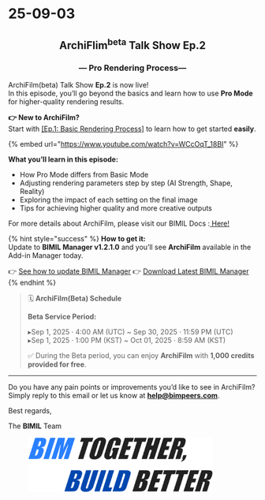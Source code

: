 # 25-09-03

<h2 align="center">ArchiFlim<sup>beta</sup> Talk Show  Ep.2</h2>

<h3 align="center">—  Pro Rendering Process—</h3>

ArchiFilm(beta) Talk Show **Ep.2** is now live!\
In this episode, you’ll go beyond the basics and learn how to use **Pro Mode** for higher-quality rendering results.

**👉 New to ArchiFilm?**\
Start with [\[Ep.1: Basic Rendering Process\]](https://www.youtube.com/watch?v=0siZmqh3ukQ) to learn how to get started **easily**.

{% embed url="https://www.youtube.com/watch?v=WCcOqT_18BI" %}

**What you’ll learn in this episode:**

* How Pro Mode differs from Basic Mode
* Adjusting rendering parameters step by step (AI Strength, Shape, Reality)
* Exploring the impact of each setting on the final image
* Tips for achieving higher quality and more creative outputs &#x20;

For more details about ArchiFilm, please visit our BIMIL Docs :[ Here!](../../add-ins/archi-film/)

{% hint style="success" %}
**How to get it:**\
Update to **BIMIL Manager v1.2.1.0** and you’ll see **ArchiFilm** available in the Add-in Manager today.

👉 [See how to update BIMIL Manager](../../get-started/check-and-update-bimil-manager-version.md)      👉 <a href="https://bimil.bimpeers.com/download/latest" class="button secondary" data-icon="down-to-bracket">Download Latest BIMIL Manager</a>
{% endhint %}

> 🗓 **ArchiFilm(Beta) Schedule**
>
> **Beta Service Period:**
>
> ▸Sep 1, 2025 · 4:00 AM (UTC) \~ Sep 30, 2025 · 11:59 PM (UTC)\
> ▸Sep 1, 2025 · 1:00 PM (KST) \~ Oct 01, 2025 · 8:59 AM (KST)
>
> ✅ During the Beta period, you can enjoy **ArchiFilm** with **1,000 credits provided for free**.

***

Do you have any pain points or improvements you’d like to see in ArchiFilm?\
Simply reply to this email or let us know at [**help@bimpeers.com**](mailto:help@bimpeers.com?subject=%5BFeedback%20%2F%20Support%20Request%5D\&body=1.%20Name%3A%0A%5BYour%20name%5D%0A%0A2.%20BIMIL%20Manager%20Version%3A%0A%5Be.g.%2C%20v1.2.1.0%5D%0A%0A3.%20Revit%20Version%3A%0A%5Be.g.%2C%20Revit%202024%5D%0A%0A4.%20Type%20of%20request%3A%0A%0A-%20Bug%20Report%0A-%20Feature%20Request%0A-%20General%20Question%20%2F%20Feedback%0A%0A5.%20Description%3A%0A%5BPlease%20describe%20your%20issue%2C%20suggestion%2C%20or%20question%20in%20detail%5D%0A%0A6.%20Steps%20to%20Reproduce%20\(if%20bug\)%3A%0A%5BWrite%20the%20steps%20clearly%20if%20this%20is%20a%20bug%20report%5D%0A%0A7.%20Screenshots%20%2F%20Files%20\(optional\)%3A%0A%5BAttach%20if%20necessary%5D).

Best regards,

The **BIMIL** Team

<figure><img src="../../.gitbook/assets/image (4) (1).png" alt="" width="375"><figcaption></figcaption></figure>
